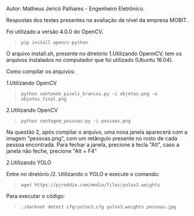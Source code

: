 Autor: Matheus Jericó Palhares - Engenheiro Eletrônico.

Respostas dos testes presentes na avaliação de nível da empresa MOBIT.

Foi utilizado a versão 4.0.0 do OpenCV.

>     pip install opencv-python

O arquivo install.sh, presente no diretório 1.Utilizando OpennCV, tem os arquivos instalados no computador que foi utilizado (Ubuntu 16.04).

Como compilar os arquivos:

1.Utilizando OpenCV
>     python contando_pixels_brancos.py -i objetos.png -o objetos_final.png

2.Utilizando OpenCV
>     python contagem_pessoas.py -i pessoas.png

Na questão 2, após compilar o arquivo, uma nova janela aparecerá com a imagem "pessoas.png", com um retângulo presente no rosto de cada pessoa encontrada. Para fechar a janela, precione a tecla "Alt", caso a janela não feche, precione "Alt + F4"

2.Utilizando YOLO


Entre no diretório /2. Utilizando o YOLO e execute o comando:
>     wget https://pjreddie.com/media/files/yolov3.weights

Para executar o código:

>     ./darknet detect cfg/yolov3.cfg yolov3.weights pessoas.jpg



